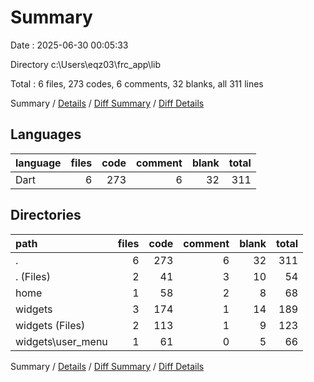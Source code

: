 # Summary

Date : 2025-06-30 00:05:33

Directory c:\\Users\\eqz03\\frc_app\\lib

Total : 6 files,  273 codes, 6 comments, 32 blanks, all 311 lines

Summary / [Details](details.md) / [Diff Summary](diff.md) / [Diff Details](diff-details.md)

## Languages
| language | files | code | comment | blank | total |
| :--- | ---: | ---: | ---: | ---: | ---: |
| Dart | 6 | 273 | 6 | 32 | 311 |

## Directories
| path | files | code | comment | blank | total |
| :--- | ---: | ---: | ---: | ---: | ---: |
| . | 6 | 273 | 6 | 32 | 311 |
| . (Files) | 2 | 41 | 3 | 10 | 54 |
| home | 1 | 58 | 2 | 8 | 68 |
| widgets | 3 | 174 | 1 | 14 | 189 |
| widgets (Files) | 2 | 113 | 1 | 9 | 123 |
| widgets\\user_menu | 1 | 61 | 0 | 5 | 66 |

Summary / [Details](details.md) / [Diff Summary](diff.md) / [Diff Details](diff-details.md)